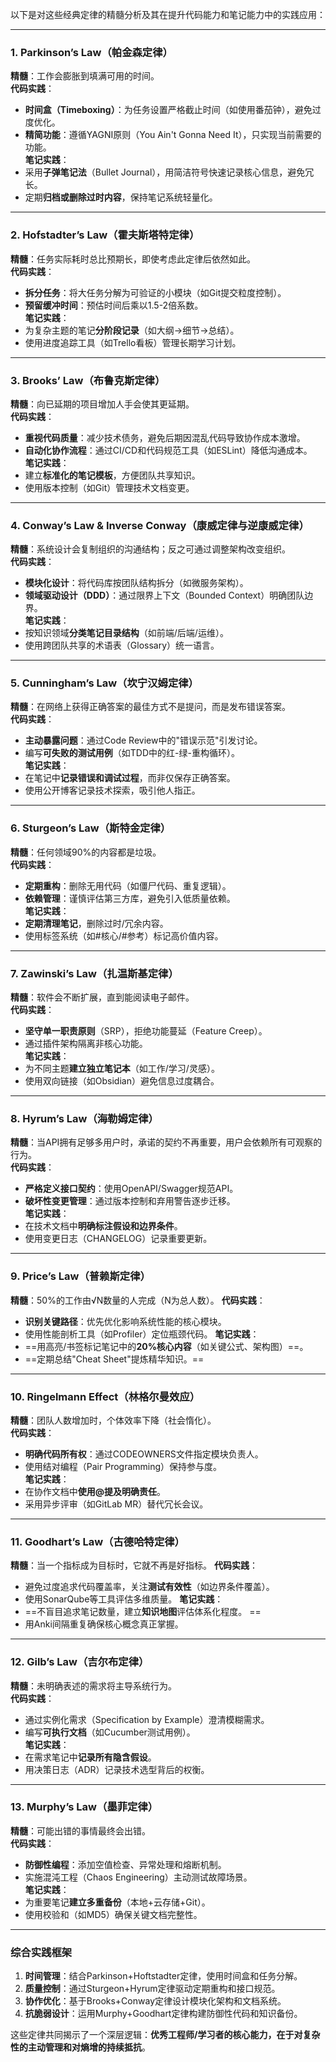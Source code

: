 以下是对这些经典定律的精髓分析及其在提升代码能力和笔记能力中的实践应用：

---

### **1. Parkinson’s Law（帕金森定律）**
**精髓**：工作会膨胀到填满可用的时间。  
**代码实践**：  
- **时间盒（Timeboxing）**：为任务设置严格截止时间（如使用番茄钟），避免过度优化。  
- **精简功能**：遵循YAGNI原则（You Ain't Gonna Need It），只实现当前需要的功能。  
**笔记实践**：  
- 采用**子弹笔记法**（Bullet Journal），用简洁符号快速记录核心信息，避免冗长。  
- 定期**归档或删除过时内容**，保持笔记系统轻量化。

---

### **2. Hofstadter’s Law（霍夫斯塔特定律）**
**精髓**：任务实际耗时总比预期长，即使考虑此定律后依然如此。  
**代码实践**：  
- **拆分任务**：将大任务分解为可验证的小模块（如Git提交粒度控制）。  
- **预留缓冲时间**：预估时间后乘以1.5-2倍系数。  
**笔记实践**：  
- 为复杂主题的笔记**分阶段记录**（如大纲→细节→总结）。  
- 使用进度追踪工具（如Trello看板）管理长期学习计划。

---

### **3. Brooks’ Law（布鲁克斯定律）**
**精髓**：向已延期的项目增加人手会使其更延期。  
**代码实践**：  
- **重视代码质量**：减少技术债务，避免后期因混乱代码导致协作成本激增。  
- **自动化协作流程**：通过CI/CD和代码规范工具（如ESLint）降低沟通成本。  
**笔记实践**：  
- 建立**标准化的笔记模板**，方便团队共享知识。  
- 使用版本控制（如Git）管理技术文档变更。

---

### **4. Conway’s Law & Inverse Conway（康威定律与逆康威定律）**
**精髓**：系统设计会复制组织的沟通结构；反之可通过调整架构改变组织。  
**代码实践**：  
- **模块化设计**：将代码库按团队结构拆分（如微服务架构）。  
- **领域驱动设计（DDD）**：通过限界上下文（Bounded Context）明确团队边界。  
**笔记实践**：  
- 按知识领域**分类笔记目录结构**（如前端/后端/运维）。  
- 使用跨团队共享的术语表（Glossary）统一语言。

---

### **5. Cunningham’s Law（坎宁汉姆定律）**
**精髓**：在网络上获得正确答案的最佳方式不是提问，而是发布错误答案。  
**代码实践**：  
- **主动暴露问题**：通过Code Review中的"错误示范"引发讨论。  
- 编写**可失败的测试用例**（如TDD中的红-绿-重构循环）。  
**笔记实践**：  
- 在笔记中**记录错误和调试过程**，而非仅保存正确答案。  
- 使用公开博客记录技术探索，吸引他人指正。

---

### **6. Sturgeon’s Law（斯特金定律）**
**精髓**：任何领域90%的内容都是垃圾。  
**代码实践**：  
- **定期重构**：删除无用代码（如僵尸代码、重复逻辑）。  
- **依赖管理**：谨慎评估第三方库，避免引入低质量依赖。  
**笔记实践**：  
- **定期清理笔记**，删除过时/冗余内容。  
- 使用标签系统（如#核心/#参考）标记高价值内容。

---

### **7. Zawinski’s Law（扎温斯基定律）**
**精髓**：软件会不断扩展，直到能阅读电子邮件。  
**代码实践**：  
- **坚守单一职责原则**（SRP），拒绝功能蔓延（Feature Creep）。  
- 通过插件架构隔离非核心功能。  
**笔记实践**：  
- 为不同主题**建立独立笔记本**（如工作/学习/灵感）。  
- 使用双向链接（如Obsidian）避免信息过度耦合。

---

### **8. Hyrum’s Law（海勒姆定律）**
**精髓**：当API拥有足够多用户时，承诺的契约不再重要，用户会依赖所有可观察的行为。  
**代码实践**：  
- **严格定义接口契约**：使用OpenAPI/Swagger规范API。  
- **破坏性变更管理**：通过版本控制和弃用警告逐步迁移。  
**笔记实践**：  
- 在技术文档中**明确标注假设和边界条件**。  
- 使用变更日志（CHANGELOG）记录重要更新。

---

### **9. Price’s Law（普赖斯定律）**
**精髓**：50%的工作由√N数量的人完成（N为总人数）。
**代码实践**：
- **识别关键路径**：优先优化影响系统性能的核心模块。
- 使用性能剖析工具（如Profiler）定位瓶颈代码。
**笔记实践**：
- ==用高亮/书签标记笔记中的**20%核心内容**（如关键公式、架构图）==。
- ==定期总结"Cheat Sheet"提炼精华知识。==
<!--SR:!2025-04-17,3,250!2025-04-17,3,250-->

---

### **10. Ringelmann Effect（林格尔曼效应）**
**精髓**：团队人数增加时，个体效率下降（社会惰化）。  
**代码实践**：  
- **明确代码所有权**：通过CODEOWNERS文件指定模块负责人。  
- 使用结对编程（Pair Programming）保持参与度。  
**笔记实践**：  
- 在协作文档中**使用@提及明确责任**。  
- 采用异步评审（如GitLab MR）替代冗长会议。

---

### **11. Goodhart’s Law（古德哈特定律）**
**精髓**：当一个指标成为目标时，它就不再是好指标。
**代码实践**：
- 避免过度追求代码覆盖率，关注**测试有效性**（如边界条件覆盖）。
- 使用SonarQube等工具评估多维质量。
**笔记实践**：
- ==不盲目追求笔记数量，建立**知识地图**评估体系化程度。 ==
- 用Anki间隔重复确保核心概念真正掌握。
<!--SR:!2025-04-17,3,250-->

---

### **12. Gilb’s Law（吉尔布定律）**
**精髓**：未明确表述的需求将主导系统行为。  
**代码实践**：  
- 通过实例化需求（Specification by Example）澄清模糊需求。  
- 编写**可执行文档**（如Cucumber测试用例）。  
**笔记实践**：  
- 在需求笔记中**记录所有隐含假设**。  
- 用决策日志（ADR）记录技术选型背后的权衡。

---

### **13. Murphy’s Law（墨菲定律）**
**精髓**：可能出错的事情最终会出错。  
**代码实践**：  
- **防御性编程**：添加空值检查、异常处理和熔断机制。  
- 实施混沌工程（Chaos Engineering）主动测试故障场景。  
**笔记实践**：  
- 为重要笔记**建立多重备份**（本地+云存储+Git）。  
- 使用校验和（如MD5）确保关键文档完整性。

---

### **综合实践框架**
1. **时间管理**：结合Parkinson+Hoftstadter定律，使用时间盒和任务分解。  
2. **质量控制**：通过Sturgeon+Hyrum定律驱动定期重构和接口规范。  
3. **协作优化**：基于Brooks+Conway定律设计模块化架构和文档系统。  
4. **抗脆弱设计**：运用Murphy+Goodhart定律构建防御性代码和知识备份。  

这些定律共同揭示了一个深层逻辑：**优秀工程师/学习者的核心能力，在于对复杂性的主动管理和对熵增的持续抵抗**。